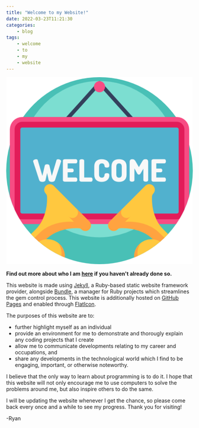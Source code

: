 ```yaml
---
title: "Welcome to my Website!"
date: 2022-03-23T11:21:30
categories:
    - blog
tags:
    - welcome
    - to
    - my
    - website
---
```

<img src="\assets\images\welcome.png" alt="Welcome" float="center"><br>

<strong>Find out more about who I am [here](/about/) if you haven't already done so.</strong>

This website is made using [Jekyll](https://jekyllrb.com/), a Ruby-based static website framework provider, alongside [Bundle](https://bundler.io/), a manager for Ruby projects which streamlines the gem control process. This website is additionally hosted on [GitHub Pages](https://pages.github.com/) and enabled through [FlatIcon](https://www.flaticon.com/).

The purposes of this website are to:
 - further highlight myself as an individual 
 - provide an environment for me to demonstrate and thorougly explain any coding projects that I create
 - allow me to communicate developments relating to my career and occupations, and
 - share any developments in the technological world which I find to be engaging, important, or otherwise noteworthy.

I believe that the only way to learn about programming is to do it. I hope that this website will not only encourage me to use computers to solve the problems around me, but also inspire others to do the same.

I will be updating the website whenever I get the chance, so please come back every once and a while to see my progress. Thank you for visiting!

-Ryan